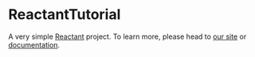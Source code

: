# ReactantTutorial
A very simple [Reactant][reactant] project. To learn more, please head to [our site][reactant] or [documentation][documentation].

[reactant]: https://www.reactant.tech
[documentation]: https://docs.reactant.tech
